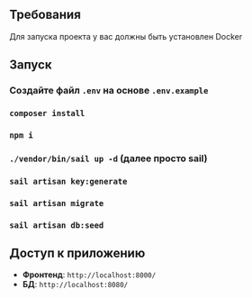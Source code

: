 
## Требования
Для запуска проекта у вас должны быть установлен Docker

## Запуск

### Создайте файл `.env` на основе `.env.example`
### `composer install`
### `npm i`
### `./vendor/bin/sail up -d` (далее просто sail)
### `sail artisan key:generate`
### `sail artisan migrate`
### `sail artisan db:seed`

## Доступ к приложению

* **Фронтенд**: `http://localhost:8000/`
* **БД**: `http://localhost:8080/`
